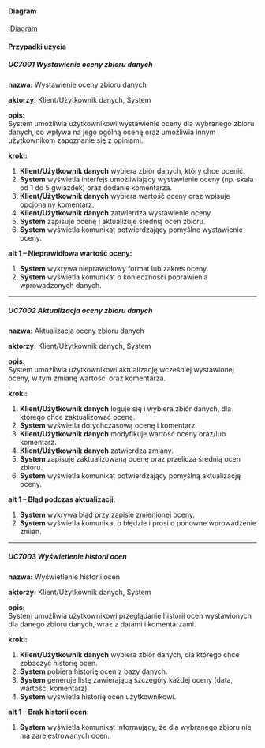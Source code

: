 #### Diagram

:[Diagram](diagram.puml)

#### Przypadki użycia

##### UC7001 Wystawienie oceny zbioru danych

**nazwa:** Wystawienie oceny zbioru danych

**aktorzy:** Klient/Użytkownik danych, System

**opis:**  
    System umożliwia użytkownikowi wystawienie oceny dla wybranego zbioru danych, co wpływa na jego ogólną ocenę oraz umożliwia innym użytkownikom zapoznanie się z opiniami.

**kroki:**
1. **Klient/Użytkownik danych** wybiera zbiór danych, który chce ocenić.
2. **System** wyświetla interfejs umożliwiający wystawienie oceny (np. skala od 1 do 5 gwiazdek) oraz dodanie komentarza.
3. **Klient/Użytkownik danych** wybiera wartość oceny oraz wpisuje opcjonalny komentarz.
4. **Klient/Użytkownik danych** zatwierdza wystawienie oceny.
5. **System** zapisuje ocenę i aktualizuje średnią ocen zbioru.
6. **System** wyświetla komunikat potwierdzający pomyślne wystawienie oceny.

**alt 1 – Nieprawidłowa wartość oceny:**  
1. **System** wykrywa nieprawidłowy format lub zakres oceny.
2. **System** wyświetla komunikat o konieczności poprawienia wprowadzonych danych.

---

##### UC7002 Aktualizacja oceny zbioru danych

**nazwa:** Aktualizacja oceny zbioru danych

**aktorzy:** Klient/Użytkownik danych, System

**opis:**  
    System umożliwia użytkownikowi aktualizację wcześniej wystawionej oceny, w tym zmianę wartości oraz komentarza.

**kroki:**
1. **Klient/Użytkownik danych** loguje się i wybiera zbiór danych, dla którego chce zaktualizować ocenę.
2. **System** wyświetla dotychczasową ocenę i komentarz.
3. **Klient/Użytkownik danych** modyfikuje wartość oceny oraz/lub komentarz.
4. **Klient/Użytkownik danych** zatwierdza zmiany.
5. **System** zapisuje zaktualizowaną ocenę oraz przelicza średnią ocen zbioru.
6. **System** wyświetla komunikat potwierdzający pomyślną aktualizację oceny.

**alt 1 – Błąd podczas aktualizacji:**  
1. **System** wykrywa błąd przy zapisie zmienionej oceny.
2. **System** wyświetla komunikat o błędzie i prosi o ponowne wprowadzenie zmian.

---

##### UC7003 Wyświetlenie historii ocen

**nazwa:** Wyświetlenie historii ocen

**aktorzy:** Klient/Użytkownik danych, System

**opis:**  
    System umożliwia użytkownikowi przeglądanie historii ocen wystawionych dla danego zbioru danych, wraz z datami i komentarzami.

**kroki:**
1. **Klient/Użytkownik danych** wybiera zbiór danych, dla którego chce zobaczyć historię ocen.
2. **System** pobiera historię ocen z bazy danych.
3. **System** generuje listę zawierającą szczegóły każdej oceny (data, wartość, komentarz).
4. **System** wyświetla historię ocen użytkownikowi.

**alt 1 – Brak historii ocen:**  
1. **System** wyświetla komunikat informujący, że dla wybranego zbioru nie ma zarejestrowanych ocen.

